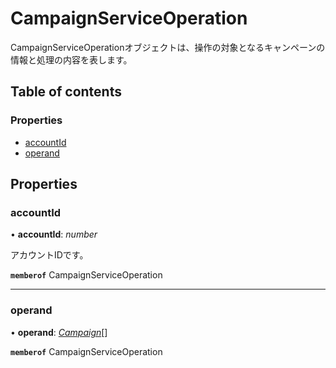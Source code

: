 # CampaignServiceOperation


<div lang=\"ja\">CampaignServiceOperationオブジェクトは、操作の対象となるキャンペーンの情報と処理の内容を表します。</div> 

## Table of contents

### Properties

- [accountId](campaignserviceoperation.md#accountid)
- [operand](campaignserviceoperation.md#operand)

## Properties

### accountId

• **accountId**: *number*

<div lang=\"ja\">アカウントIDです。</div> 

**`memberof`** CampaignServiceOperation

___

### operand

• **operand**: [*Campaign*](campaign.md)[]

**`memberof`** CampaignServiceOperation
